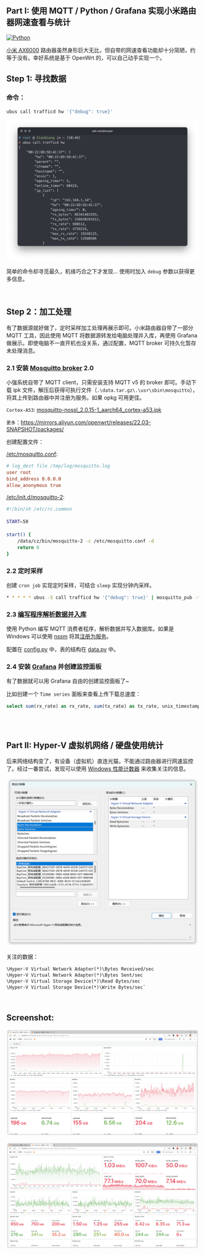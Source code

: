 ## Part I: 使用 MQTT / Python / Grafana 实现小米路由器网速查看与统计

[![Python](https://img.shields.io/badge/Python-3.10%2B-blue.svg)](https://www.python.org)

[小米 AX6000](https://www.mi.com/r6000) 路由器虽然身形巨大无比，但自带的网速查看功能却十分简陋，约等于没有。幸好系统是基于 OpenWrt 的，可以自己动手实现一个。

## Step 1: 寻找数据

### 命令：

```sh
ubus call trafficd hw '{"debug": true}'
```
![trafficd](docs/trafficd.png)

简单的命令却寻觅最久，机缘巧合之下才发现... 使用时加入 `debug` 参数以获得更多信息。

<br>

## Step 2：加工处理

有了数据源就好做了，定时采样加工处理再展示即可。小米路由器自带了一部分 MQTT 工具，因此使用 MQTT 将数据源转发给电脑处理并入库，再使用 Grafana 做展示。即使电脑不一直开机也没关系，通过配置，MQTT broker 可持久化暂存未处理消息。

### 2.1 安装 [Mosquitto broker](https://mosquitto.org/) 2.0

小强系统自带了 MQTT client，只需安装支持 MQTT v5 的 broker 即可。手动下载 ipk 文件，解压后获得可执行文件（`.\data.tar.gz\.\usr\sbin\mosquitto`），将其上传到路由器中并注册为服务。如果 opkg 可用更佳。

`Cortex-A53`: [mosquitto-nossl_2.0.15-1_aarch64_cortex-a53.ipk](http://mirrors.aliyun.com/openwrt/releases/22.03-SNAPSHOT/packages/aarch64_cortex-a53/packages/mosquitto-nossl_2.0.15-1_aarch64_cortex-a53.ipk)

`更多`：https://mirrors.aliyun.com/openwrt/releases/22.03-SNAPSHOT/packages/

创建配置文件：

[/etc/mosquitto.conf](docs/mosquitto.conf):

```conf
# log_dest file /tmp/log/mosquitto.log
user root
bind_address 0.0.0.0
allow_anonymous true
```

[/etc/init.d/mosquitto-2](docs/mosquitto-2):

```sh
#!/bin/sh /etc/rc.common

START=50

start() {
    /data/cz/bin/mosquitto-2 -c /etc/mosquitto.conf -d
    return 0
}
```

### 2.2 定时采样

创建 `cron job` 实现定时采样，可结合 `sleep` 实现分钟内采样。

```sh
* * * * * ubus -S call trafficd hw '{"debug": true}' | mosquitto_pub -t 'home/router-stat' -q 2 -i client_pub -l -D publish user-property timestamp $(date +%s) >/dev/null 2>&1
```

### 2.3 [编写程序解析数据并入库](https://github.com/CaoZ/RouterStat)

使用 Python 编写 MQTT 消费者程序，解析数据并写入数据库。如果是 Windows 可以使用 [nssm](https://nssm.cc) 将其[注册为服务](docs/install.bat)。

配置在 [config.py](app/config.py) 中，表的结构在 [data.py](app/data.py#L29) 中。

### 2.4 安装 [Grafana](https://grafana.com) 并创建监控面板

有了数据就可以用 Grafana 自由的创建监控面板了~

比如创建一个 `Time series` 面板来查看上传下载总速度：

```sql
select sum(rx_rate) as rx_rate, sum(tx_rate) as tx_rate, unix_timestamp(timestamp) as time from home.router_stat where $__timeFilter(timestamp) group by timestamp
```

<br><br>


## Part II: Hyper-V 虚拟机网络 / 硬盘使用统计

后来网络结构变了，有设备（虚拟机）直连光猫，不能通过路由器进行网速监控了。经过一番尝试，发现可以使用 [Windows 性能计数器](https://learn.microsoft.com/zh-cn/windows/win32/perfctrs/performance-counters-portal) 来收集关注的信息。

![性能计数器](docs/performance-counters.webp)

关注的数据：
```
\Hyper-V Virtual Network Adapter(*)\Bytes Received/sec
\Hyper-V Virtual Network Adapter(*)\Bytes Sent/sec
\Hyper-V Virtual Storage Device(*)\Read Bytes/sec
\Hyper-V Virtual Storage Device(*)\Write Bytes/sec`
```

<br>


## Screenshot:

![网络监控](docs/network-stat.webp)

![存储监控](docs/storage-stat.webp)
